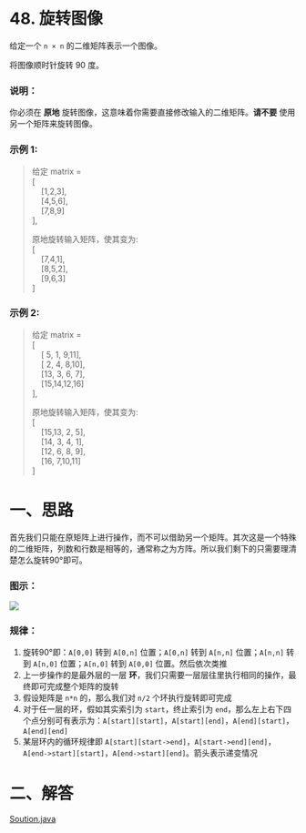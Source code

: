 # 48. 旋转图像
给定一个 `n × n` 的二维矩阵表示一个图像。

将图像顺时针旋转 90 度。

### 说明：
你必须在 **原地** 旋转图像，这意味着你需要直接修改输入的二维矩阵。**请不要** 使用另一个矩阵来旋转图像。

### 示例 1:
>给定 matrix =  
[  
&nbsp;&nbsp;&nbsp;&nbsp;[1,2,3],  
&nbsp;&nbsp;&nbsp;&nbsp;[4,5,6],  
&nbsp;&nbsp;&nbsp;&nbsp;[7,8,9]  
],  
>
>原地旋转输入矩阵，使其变为:  
[  
&nbsp;&nbsp;&nbsp;&nbsp;[7,4,1],  
&nbsp;&nbsp;&nbsp;&nbsp;[8,5,2],  
&nbsp;&nbsp;&nbsp;&nbsp;[9,6,3]  
>]

### 示例 2:
>给定 matrix =  
[  
&nbsp;&nbsp;&nbsp;&nbsp;[ 5, 1, 9,11],  
&nbsp;&nbsp;&nbsp;&nbsp;[ 2, 4, 8,10],  
&nbsp;&nbsp;&nbsp;&nbsp;[13, 3, 6, 7],  
&nbsp;&nbsp;&nbsp;&nbsp;[15,14,12,16]  
],  
>
>原地旋转输入矩阵，使其变为:  
[  
&nbsp;&nbsp;&nbsp;&nbsp;[15,13, 2, 5],  
&nbsp;&nbsp;&nbsp;&nbsp;[14, 3, 4, 1],  
&nbsp;&nbsp;&nbsp;&nbsp;[12, 6, 8, 9],  
&nbsp;&nbsp;&nbsp;&nbsp;[16, 7,10,11]  
]

# 一、思路
首先我们只能在原矩阵上进行操作，而不可以借助另一个矩阵。其次这是一个特殊的二维矩阵，列数和行数是相等的，通常称之为方阵。所以我们剩下的只需要理清楚怎么旋转90°即可。

### 图示：
![](https://img-blog.csdnimg.cn/20181119114044314.png?x-oss-process=image/watermark,type_ZmFuZ3poZW5naGVpdGk,shadow_10,text_aHR0cHM6Ly9ibG9nLmNzZG4ubmV0L2FmZWlfXw==,size_16,color_FFFFFF,t_70)

### 规律：
1. 旋转90°即：`A[0,0]` 转到 `A[0,n]` 位置；`A[0,n]` 转到 `A[n,n]` 位置；`A[n,n]` 转到 `A[n,0]` 位置；`A[n,0]` 转到 `A[0,0]` 位置。然后依次类推
2. 上一步操作的是最外层的一层 **环**，我们只需要一层层往里执行相同的操作，最终即可完成整个矩阵的旋转
3. 假设矩阵是 `n*n` 的，那么我们对 `n/2` 个环执行旋转即可完成
4. 对于任一层的环，假如其实索引为 `start`，终止索引为 `end`，那么左上右下四个点分别可有表示为：`A[start][start]`，`A[start][end]`，`A[end][start]`，`A[end][end]`
5. 某层环内的循环规律即 `A[start][start->end]`，`A[start->end][end]`，`A[end->start][start]`，`A[end->start][end]`。箭头表示递变情况

# 二、解答

[Soution.java](https://github.com/afei-cn/LeetCode/blob/master/48.%20Rotate%20Image/src/Soution.java)